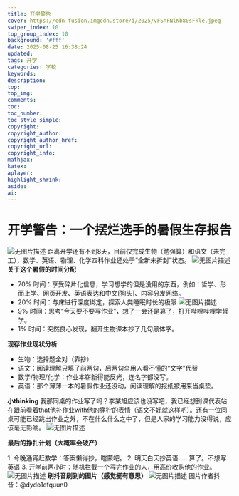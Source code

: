 ```yaml
---
title: 开学警告
cover: https://cdn-fusion.imgcdn.store/i/2025/vFSnFNlNb80sFkle.jpeg
swiper_index: 10
top_group_index: 10
background: '#fff'
date: 2025-08-25 16:38:24
updated:
tags: 开学
categories: 学校
keywords:
description:
top:
top_img:
comments:
toc:
toc_number:
toc_style_simple:
copyright:
copyright_author:
copyright_author_href:
copyright_url:
copyright_info:
mathjax:
katex:
aplayer:
highlight_shrink:
aside:
ai:
---
```

# 开学警告：一个摆烂选手的暑假生存报告
![无图片描述](https://cdn-fusion.imgcdn.store/i/2025/vFSnFNlNb80sFkle.jpeg) 
距离开学还有不到8天，目前仅完成生物（勉强算）和语文（未完工），数学、英语、物理、化学四科作业还处于“全新未拆封”状态。
![无图片描述](https://cdn-fusion.imgcdn.store/i/2025/HyUsyV9DeGPU3D9L.png) 
**关于这个暑假的时间分配**
 
- 70% 时间：享受碎片化信息，学习想学的但是没用的东西，例如：哲学、形而上学、网页开发、英语表达和中文[狗头]、内容分发网络。
- 20% 时间：与床进行深度绑定，探索人类睡眠时长的极限
![无图片描述](https://cdn-fusion.imgcdn.store/i/2025/p5cXKFCNMfAbmWJV.jpeg)
- 9% 时间：思考“今天要不要写作业”，想了一会还是算了，打开哔哩哔哩学哲学。
- 1% 时间：突然良心发现，翻开生物课本抄了几句黑体字。
 
**现存作业现状分析**
 
- 生物：选择题全对（靠抄）
- 语文：阅读理解只填了前两句，后两句全用人看不懂的“文字”代替
- 数学/物理/化学：作业本崭新得能反光，连名字都没写。
- 英语：那个薄薄一本的暑假作业还没动，阅读理解的报纸被用来当桌垫。

**小thinking**
我那同桌的作业写了吗？李某旭应该也没写吧，我已经想到课代表站在跟前看着that他补作业with他的狰狞的表情（语文不好就这样吧）。还有一位同桌可能已经跳出作业之外，不在什么什么之中了，但是人家的学习能力没得说，应该毫无影响。
![无图片描述](https://cdn-fusion.imgcdn.store/i/2025/jCuSkwEhkt5v9KlL.jpg)
 
**最后的挣扎计划（大概率会破产）**
 
1. 今晚通宵赶数学：答案懒得抄，瞎蒙吧。
2. 明天白天抄英语……算了。不想写英语
3. 开学前两小时：随机拦截一个写完作业的人，用高价收购他的作业。
![无图片描述](https://cdn-fusion.imgcdn.store/i/2025/fr2Qi7PpFdwOPYZ5.jpg)
**刷抖音刷到的图片（感觉挺有意思）**
![无图片描述](https://cdn-fusion.imgcdn.store/i/2025/vFSnFNlNb80sFkle.jpeg)
图片作者抖音：@dydo1efquun0
